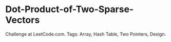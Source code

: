 # Dot-Product-of-Two-Sparse-Vectors
Challenge at LeetCode.com. Tags: Array, Hash Table, Two Pointers, Design.
